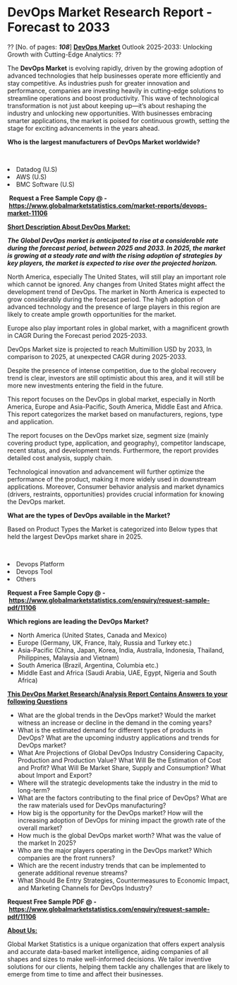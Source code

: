 <H1>DevOps Market Research Report - Forecast to 2033</H1><p>?? [No. of pages:&nbsp;<strong><em>108</em></strong>]&nbsp;<strong><a href="https://www.globalmarketstatistics.com/market-reports/devops-market-11106">DevOps&nbsp;Market</a></strong>&nbsp;Outlook 2025-2033: Unlocking Growth with Cutting-Edge Analytics: ??</p><p>The <strong>DevOps Market</strong> is evolving rapidly, driven by the growing adoption of advanced technologies that help businesses operate more efficiently and stay competitive. As industries push for greater innovation and performance, companies are investing heavily in cutting-edge solutions to streamline operations and boost productivity. This wave of technological transformation is not just about keeping up&mdash;it&rsquo;s about reshaping the industry and unlocking new opportunities. With businesses embracing smarter applications, the market is poised for continuous growth, setting the stage for exciting advancements in the years ahead.</p><p><strong>Who is the largest manufacturers of DevOps Market worldwide?</strong></p><p>&nbsp;<li>Datadog (U.S)<li> AWS (U.S)<li> BMC Software (U.S)</p><p>&nbsp;<strong>Request a Free Sample Copy @ -&nbsp;<a href="https://www.globalmarketstatistics.com/market-reports/devops-market-11106">https://www.globalmarketstatistics.com/market-reports/devops-market-11106</a></strong></p><p><strong><u>Short Description About DevOps Market:</u></strong></p><p><strong><em>The Global DevOps market is anticipated to rise at a considerable rate during the forecast period, between 2025 and 2033. In 2025, the market is growing at a steady rate and with the rising adoption of strategies by key players, the market is expected to rise over the projected horizon.</em></strong></p><p>North America, especially The United States, will still play an important role which cannot be ignored. Any changes from United States might affect the development trend of DevOps. The market in North America is expected to grow considerably during the forecast period. The high adoption of advanced technology and the presence of large players in this region are likely to create ample growth opportunities for the market.</p><p>Europe also play important roles in global market, with a magnificent growth in CAGR During the Forecast period 2025-2033.</p><p>DevOps Market size is projected to reach Multimillion USD by 2033, In comparison to 2025, at unexpected CAGR during 2025-2033.</p><p>Despite the presence of intense competition, due to the global recovery trend is clear, investors are still optimistic about this area, and it will still be more new investments entering the field in the future.</p><p>This report focuses on the DevOps in global market, especially in North America, Europe and Asia-Pacific, South America, Middle East and Africa. This report categorizes the market based on manufacturers, regions, type and application.</p><p>The report focuses on the DevOps market size, segment size (mainly covering product type, application, and geography), competitor landscape, recent status, and development trends. Furthermore, the report provides detailed cost analysis, supply chain.</p><p>Technological innovation and advancement will further optimize the performance of the product, making it more widely used in downstream applications. Moreover, Consumer behavior analysis and market dynamics (drivers, restraints, opportunities) provides crucial information for knowing the DevOps market.</p><p><strong>What are the types of DevOps available in the Market?</strong></p><p>Based on Product Types the Market is categorized into Below types that held the largest DevOps market share in 2025.</p><p>&nbsp;<li>Devops Platform<li> Devops Tool<li> Others&nbsp;</p><p><strong>Request a Free Sample Copy @ -&nbsp;<a href="https://www.globalmarketstatistics.com/enquiry/request-sample-pdf/11106">https://www.globalmarketstatistics.com/enquiry/request-sample-pdf/11106</a></strong></p><p><strong>Which regions are leading the DevOps Market?</strong></p><ul><li>North America (United States, Canada and Mexico)</li><li>Europe (Germany, UK, France, Italy, Russia and Turkey etc.)</li><li>Asia-Pacific (China, Japan, Korea, India, Australia, Indonesia, Thailand, Philippines, Malaysia and Vietnam)</li><li>South America (Brazil, Argentina, Columbia etc.)</li><li>Middle East and Africa (Saudi Arabia, UAE, Egypt, Nigeria and South Africa)</li></ul><p><strong><u>This DevOps Market Research/Analysis Report Contains Answers to your following Questions</u></strong></p><ul><li>What are the global trends in the DevOps market? Would the market witness an increase or decline in the demand in the coming years?</li><li>What is the estimated demand for different types of products in DevOps? What are the upcoming industry applications and trends for DevOps market?</li><li>What Are Projections of Global DevOps Industry Considering Capacity, Production and Production Value? What Will Be the Estimation of Cost and Profit? What Will Be Market Share, Supply and Consumption? What about Import and Export?</li><li>Where will the strategic developments take the industry in the mid to long-term?</li><li>What are the factors contributing to the final price of DevOps? What are the raw materials used for DevOps manufacturing?</li><li>How big is the opportunity for the DevOps market? How will the increasing adoption of DevOps for mining impact the growth rate of the overall market?</li><li>How much is the global DevOps market worth? What was the value of the market In 2025?</li><li>Who are the major players operating in the DevOps market? Which companies are the front runners?</li><li>Which are the recent industry trends that can be implemented to generate additional revenue streams?</li><li>What Should Be Entry Strategies, Countermeasures to Economic Impact, and Marketing Channels for DevOps Industry?</li></ul><p><strong>Request Free Sample PDF @ -&nbsp;<a href="https://www.globalmarketstatistics.com/enquiry/request-sample-pdf/11106">https://www.globalmarketstatistics.com/enquiry/request-sample-pdf/11106</a></strong></p><p><strong><u>About Us:</u></strong></p><p>Global Market Statistics&nbsp;is a unique organization that offers expert analysis and accurate data-based market intelligence, aiding companies of all shapes and sizes to make well-informed decisions. We tailor inventive solutions for our clients, helping them tackle any challenges that are likely to emerge from time to time and affect their businesses.</p>
